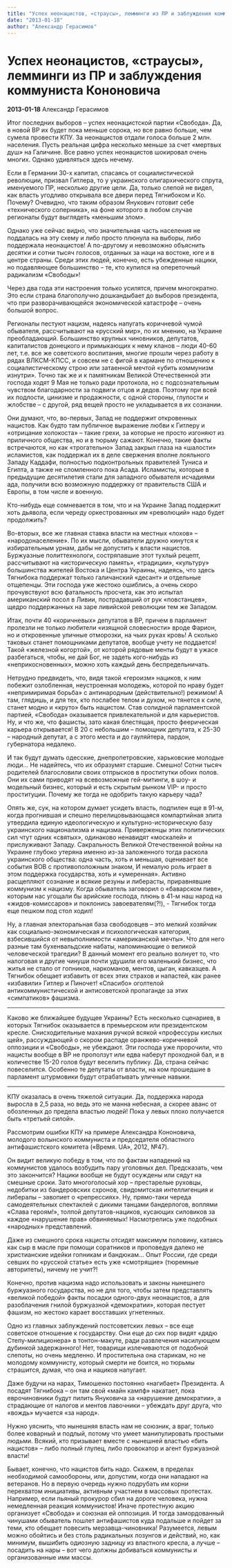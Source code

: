 ```yaml
---
title: "Успех неонацистов, «страусы», лемминги из ПР и заблуждения коммуниста Кононовича"
date: "2013-01-18"
author: "Александр Герасимов"
---
```


# Успех неонацистов, «страусы», лемминги из ПР и заблуждения коммуниста Кононовича

**2013-01-18** Александр Герасимов

Итог последних выборов – успех неонацистской партии «Свобода». Да, в новой ВР их будет пока меньше сорока, но все равно больше, чем сумела провести КПУ. За неонацистов отдали голоса больше 2 млн. населения. Пусть реальная цифра несколько меньше за счет «мертвых душ» на Галичине. Все равно успех неонацистов шокировал очень многих. Однако удивляться здесь нечему.

Если в Германии 30-х капитал, спасаясь от социалистической революции, призвал Гитлера, то у украинского олигархического спрута, именуемого ПР, несколько другие цели. Да, только слепой не видел, как власть угодливо открывала все двери перед Тягнибоком и Ко. Почему? Очевидно, что таким образом Янукович готовит себе «технического соперника», на фоне которого в любом случае регионалы будут выглядеть «меньшим злом».

Однако уже сейчас видно, что значительная часть населения не поддалась на эту схему и либо просто плюнула на выборы, либо поддержала неонацистов! А по-другому и невозможно объяснить десятки и сотни тысяч голосов, отданных за наци на востоке, юге и в центре страны. Среди этих людей, конечно, есть убежденные нацики, но подавляющее большинство – те, кто купился на опереточный радикализм «Свободы»!

Через два года эти настроения только усилятся, причем многократно. Это если страна благополучно дошкандыбает до выборов президента, что при разворачивающейся экономической катастрофе – очень большой вопрос.

Регионалы пестуют нацизм, надеясь напугать коричневой чумой обывателя, рассчитывают на «русский мир», по их мнению, на Украине преобладающий. Большинство крупных чиновников, депутатов, капиталистов донецкого и примыкающих к нему кланов – люди 40-60 лет, т.е. все же советского воспитания, многие прошли через работу в рядах ВЛКСМ-КПСС, и совсем не с фигой в кармане по отношению к социалистическому строю или затаенной мечтой «убить коммунизм изнутри». Точно так же и к памятникам Великой Отечественной эти господа ходят 9 Мая не только ради протокола, но с подсознательным чувством благодарности за подвиги отцов и дедов. Поэтому при всей их подлости, цинизме и продажности, с одной стороны, глупости и жлобстве – с другой, ряд вещей просто не укладывается в их сознании.

Они думают, что, во-первых, Запад не поддержит откровенных нацистов. Как будто там публичное выражение любви к Гитлеру и «отрицание холокоста» – такие грехи, за которые не просто изгоняют из приличного общества, но и в тюрьму сажают. Конечно, такие факты встречаются, но как «трогательно» Запад закрыл глаза на «шалости» исламистов, как поддержал их в деле свержения вполне лояльного Западу Каддафи, полностью подконтрольных правителей Туниса и Египта, а также не сломленного пока Асада. Исламисты, которые в предыдущие десятилетия стали для западного обывателя исчадиями ада, получили всю возможную поддержку от правительств США и Европы, в том числе и военную.

Кто-нибудь еще сомневается в том, что и на Украине Запад поддержит хоть дьявола, если череду оркестрованных им «революций» надо будет продолжить?

Во-вторых, все же главная ставка власти на местных «лохов» – «народонаселение». По их мысли, обыватели дружно кинутся к избирательным урнам, дабы не допустить к власти нацистов. Буржуазные политтехнологи, состряпавшие этот тухлый рецепт, рассчитывают на «историческую память», «традиции», «культуру» большинства жителей Востока и Центра Украины, надеясь, что здесь Тягнибока поддержат только галичанский «десант» и отдельные отщепенцы. Эти господа уже жестоко ошиблись, а очень скоро прочувствуют всю фатальность просчета, как это испытал американский посол в Ливии, пострадавший от рук «повстанцев», щедро поддержанных на заре ливийской революции тем же Западом.

Итак, почти 40 «коричневых» депутатов в ВР, причем в парламент пролезли не только любители «изящной словесности» вроде Фарион, но и откровенные уличные отморозки, на чьих руках кровь! А сколько таковых станет помощниками депутатов, вообще учету не поддается! Такой «железной когортой», от которой рядовые менты будут в ужасе разбегаться, чтобы, не дай Бог, не задеть кого-нибудь из «неприкосновенных», можно хоть каждый день беспредельничать.

Нетрудно предвидеть, что, видя такой «героизм» нациков, к ним побежит озлобленная, неустроенная молодежь, которой по нраву будет «непримиримая борьба» с антинародным (действительно!) режимом! А там, глядишь, и для тех, кто послабее телом и духом, но тянется к силе, станет модно и «круто» быть нацистом. Став солидной парламентской партией, «Свобода» оказывается привлекательной и для карьеристов. Ну, и что же, что фашисты, зато какая блестящая, просто феерическая карьера открывается! В 20 с небольшим – помощник депутата, к 25-30 – народный депутат, а с этого места и до гауляйтера, пардон, губернатора недалеко.

И так будут думать одесские, днепропетровские, харьковские молодые люди... Не надейтесь, что их образумят старшие. Смешно! Сотни тысяч родителей благословили своих отпрысков в проститутки обоих полов. Они их сами приводят на всевозможные гей-митинги, в шоу- и модельный бизнес, который и есть скрытым рынком VIP- и просто проституции. Почему же тогда не одобрить такую карьеру чада?

Опять же, сук, на котором думает усидеть власть, подпилен еще в 91-м, когда прогнившая и спешно перелицовывающаяся компартийная элита утвердила единую идеологическую и культурно-историческую базу украинского национализма и нацизма. Приверженцы этих политических сил чтут одних «святых», одинаково ненавидят «москалей» и прислуживают Западу. Сакральность Великой Отечественной войны на Украине глубоко утеряна именно из-за заложенного тогда раскола украинского общества: одна часть, хоть и меньшая, оценивает все события ВОВ с противоположным знаком, И немалую роль играет в этом поддержка государства, хоть и «умеренная». Активно расщепляют сознание и всякие резуны и либерасты, приравнявшие коммунизм к нацизму. Когда обыватель заговорил о «баварском пиве», которым нас угощали бы арийские господа, плюнь в 41-м наш народ на «жидов-комиссаров» и поклонись завоевателям(?!), - Тягнибок тогда еще пешком под стол ходил!

Ну, а главная электоральная база свободовцев – это мелкий хозяйчик как социально-экономическая и психологическая категория, взбесившийся от невыполнимости «американской мечты». Что для него разные там бухенвальдские набаты, напоминающие о великой человеческой трагедии? В данный момент его реально волнует то, что налоговая и другие чинуши почти удушили его маленький бизнес, что житья не стало от гопников, наркоманов, ментов, цыган, кавказцев. А Тягнибок обещает избавить от всех этих страхов и напастей, как ранее «избавили» Гитлер и Пиночет! «Спасибо» оголтелой антикоммунистической и антисоветской пропаганде за этих «симпатиков» фашизма.

***

Каково же ближайшее будущее Украины? Есть несколько сценариев, в которых Тягнибок оказывается в премьерском или президентском кресле. Снисходительные махания ручкой всякой «профессуры кислых щей», рассуждающей о скором распаде оранжево-коричневой оппозиции и «Свободы», не убеждают. Эти господа уже пророчили, что нацисты вообще в ВР не проползут или едва наберут проходной бал, и в количестве 15-20 голов будут веселить публику. Да, страна сейчас повеселится. Особенно те депутаты от власти, на ком прошедшие в парламент штурмовики будут отрабатывать уличные навыки.

***

КПУ оказалась в очень тяжелой ситуации. Да, поддержка народа выросла в 2,5 раза, но ведь это не манна небесная, а скорее аванс от обозленных до предела властью людей! Пока у левых плохо получается быть «третьей силой».

Рассмотрим ошибки КПУ на примере Александра Кононовича, молодого волынского коммуниста и председателя областного антифашистского комитета («Время. UA», 2012, №47).

Он видит великую победу в том, что по фактам нападений на коммунистов удалось возбудить пару уголовных дел. Предсказать, чем это закончится? Нацики вообще не будут осуждены или сядут на смешные сроки. Зато многоголосый хор – престарелые руховцы, недобитки из бандеровских схронов, свидомитская интеллигенция и либералы – завопиет о «репрессиях». Ну, прямо-таки череда самодеятельных спектаклей с дикими танцами бандерлогов, воплями «Слава героям!», толпой депутатов-нациков, кусающих силовиков за каждое «нарушение прав» обвиняемых! Насмотрелись уже подобных «народных» представлений.

Даже из смешного срока нацисты отсидят максимум половину, катаясь как сыр в масле при помощи соратников и проповедуя далеко не христианские идейки гопникам и бандюкам… Опыт России, где среди севших по «русской статье» есть уже «смотрящие» (тюремные авторитеты), ничему не учит?!

Конечно, против нацизма надо использовать и законы нынешнего буржуазного государства, но не для того, чтобы затем представлять «великой победой» факты посадки одного-двух неонацистов, а для разоблачения гнилой буржуазной «демократии», которая пестует фашизм, но жестоко карает восставших угнетенных.

Одно из главных заблуждений постсоветских левых – все еще советское отношение к государству. Они еще до сих пор видят «дядю Степу-милиционера» в тонтон-макуте, ради развлечения насилующем дубинкой задержанного! Нет, товарищи излечиваются от подобной слепоты, но очень медленно. И простительна она старикам, но не молодому коммунисту, который смерти не боится, но тюрьмы страшится, думая, что она и нациков напугает.

Даже будучи на нарах, Тимошенко постоянно «нагибает» Президента. А посадят Тягнибока – он там свой «майн кампф» накатает, пока еврочиновники будут пилить Януковича за «нарушение демократии», а страдающие от налогов и ментов лавочники – убеждать друг друга, что «вождь» мучается «за народ».

Нужно уяснить, что нынешняя власть нам не союзник, а враг, только более коварный и подлый, потому что умеет манипулировать простыми людьми. Всякий, кто призывает вместе с нынешней властью «бить нацистов» – либо полный глупец, либо провокатор и агент буржуазной власти!

Бывает, конечно, что нацистов бить надо. Скажем, в пределах необходимой самообороны, или, допустим, когда они нападают на ветеранов. Но в первую очередь нужно подрубать им корни перехватом инициативы, активным участием в массовых протестах. Например, если пьяный прокурор сбил на дороге человека, нужна немедленная реакция коммунистов! Иначе протестную акцию организует «Свобода» и союзная ей оппозиция. И тогда замордованный чинушами обыватель пошлет антифашистов куда подальше и пойдет за теми, кто обещает повесить мерзавца-чиновника! Разумеется, левым можно обойтись и без столь радикальных лозунгов и действий, но, как минимум, вышибить одиозную задницу из властного кресла, а лучше – посадить на нары – вот чего должны добиваться коммунисты и организованные ими массы.